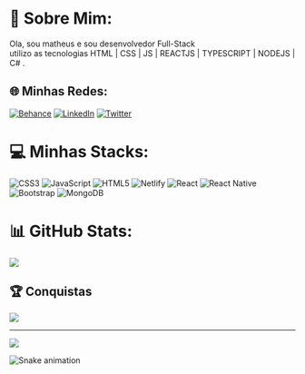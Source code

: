 # 💫 Sobre Mim:
Ola, sou matheus e sou desenvolvedor Full-Stack<br>utilizo as tecnologias HTML | CSS | JS | REACTJS | TYPESCRIPT | NODEJS | C# .


## 🌐 Minhas Redes:
[![Behance](https://img.shields.io/badge/Behance-1769ff?logo=behance&logoColor=white)](https://www.behance.net/matheusnascime24) [![LinkedIn](https://img.shields.io/badge/LinkedIn-%230077B5.svg?logo=linkedin&logoColor=white)](https://www.linkedin.com/in/matheus-nascimento-031893174/) [![Twitter](https://img.shields.io/badge/Twitter-%231DA1F2.svg?logo=Twitter&logoColor=white)](https://twitter.com/puermatz) 

# 💻 Minhas Stacks:
![CSS3](https://img.shields.io/badge/css3-%231572B6.svg?style=for-the-badge&logo=css3&logoColor=white) ![JavaScript](https://img.shields.io/badge/javascript-%23323330.svg?style=for-the-badge&logo=javascript&logoColor=%23F7DF1E) ![HTML5](https://img.shields.io/badge/html5-%23E34F26.svg?style=for-the-badge&logo=html5&logoColor=white) ![Netlify](https://img.shields.io/badge/netlify-%23000000.svg?style=for-the-badge&logo=netlify&logoColor=#00C7B7) ![React](https://img.shields.io/badge/react-%2320232a.svg?style=for-the-badge&logo=react&logoColor=%2361DAFB) ![React Native](https://img.shields.io/badge/react_native-%2320232a.svg?style=for-the-badge&logo=react&logoColor=%2361DAFB) ![Bootstrap](https://img.shields.io/badge/bootstrap-%23563D7C.svg?style=for-the-badge&logo=bootstrap&logoColor=white) ![MongoDB](https://img.shields.io/badge/MongoDB-%234ea94b.svg?style=for-the-badge&logo=mongodb&logoColor=white)
# 📊 GitHub Stats:
![](https://github-readme-streak-stats.herokuapp.com/?user=reactmatz&theme=nightowl&hide_border=false)<br/>


## 🏆 Conquistas
![](https://github-profile-trophy.vercel.app/?username=reactmatz&theme=radical&no-frame=false&no-bg=false&margin-w=4)


---
[![](https://visitcount.itsvg.in/api?id=reactmatz&icon=2&color=1)](https://visitcount.itsvg.in)

<!-- Proudly created with GPRM ( https://gprm.itsvg.in ) -->

![Snake animation](https://github.com/reactmatz/reactmatz/blob/output/github-contribution-grid-snake.svg)
